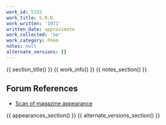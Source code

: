 ```yaml
---
work_id: 5155
work_title: S.R.O.
work_written: '1971'
written_date: approximate
work_collected: 'no'
work_category: Poem
notes: null
alternate_versions: []
---
```


{{ section_title() }}
{{ work_info() }}
{{ notes_section() }}
## Forum References
- [Scan of magazine appearance](https://bukowskiforum.com/threads/buffalo-stamps-2-1971-s-r-o-on-creely-fact-to-the-above.11450/)

{{ appearances_section() }}
{{ alternate_versions_section() }}